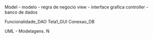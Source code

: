 Model - modelo - regra de negocio
view - interface grafica 
controller - banco de dados 

Funcionalidade_DAO
Tela1_GUI
Conexao_DB

UML - Modelagens. N